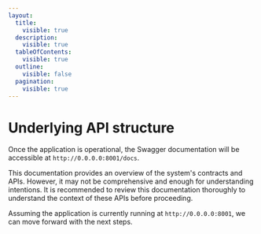 ```yaml
---
layout:
  title:
    visible: true
  description:
    visible: true
  tableOfContents:
    visible: true
  outline:
    visible: false
  pagination:
    visible: true
---
```


# Underlying API structure

Once the application is operational, the Swagger documentation will be accessible at `http://0.0.0.0:8001/docs`.

This documentation provides an overview of the system's contracts and APIs. However, it may not be comprehensive and enough for understanding intentions. It is recommended to review this documentation thoroughly to understand the context of these APIs before proceeding.

Assuming the application is currently running at `http://0.0.0.0:8001`, we can move forward with the next steps.
